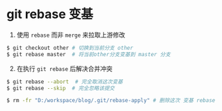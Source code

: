 # git rebase 变基
1. 使用 `rebase` 而非 `merge` 来拉取上游修改
```bash
$ git checkout other # 切换到当前分支 other
$ git rebase master  # 将当前other分支变基到 master 分支
```
2. 在执行 `git rebase` 后解决合并冲突
```bash
$ git rebase --abort  # 完全取消这次变基
$ git rebase --skip  # 完全忽略该提交

$ rm -fr "D:/workspace/blog/.git/rebase-apply" # 删除这次 变基 rebase
```
